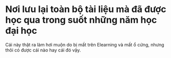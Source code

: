 # Nơi lưu lại toàn bộ tài liệu mà đã được học qua trong suốt những năm học đại học
Cái này thật ra làm hơi muộn do bị mất trên Elearning và mất ổ cứng, nhưng thôi có được cái nào hay cái đó vậy.

